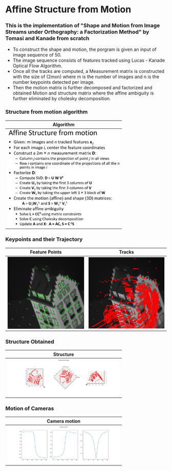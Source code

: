 # Affine Structure from Motion
### This is the implementation of  "Shape and Motion from Image Streams under Orthography: a Factorization Method" by Tomasi and Kanade from scratch

* To construct the shape and motion, the porgram is given an input of image sequence of 50.
* The image sequence consists of features tracked using Lucas - Kanade Optical Flow Algorithm.
* Once all the tracks are computed, a Measurement matrix is constructed with the size of (2mxn) where m is the number of images and n is the number keypoints detected per image.
* Then the motion matrix is further decomposed and factorized and obtained Motion and structure matrix where the affine ambiguity is further eliminated by cholesky decomposition.


### Structure from motion algorithm
Algorithm          | 
:-------------------------:|
<img src="sfm_algo.jpg" width="350" alt="Alt text" title=""> |

### Keypoints and their Trajectory
Feature Points             |Tracks
:-------------------------:|:-------------------------:
<img src="results/Keypoints.png" width="350" alt="Alt text" title="">  |  <img src="results/Tracked_points.png" width="350" alt="Alt text" title="">

### Structure Obtained
Structure            | 
:-------------------------:|
<img src="results/structure.png" width="350" alt="Alt text" title=""> |

### Motion of Cameras
Camera motion         | 
:-------------------------:|
<img src="results/motion.png" width="350" alt="Alt text" title=""> |

